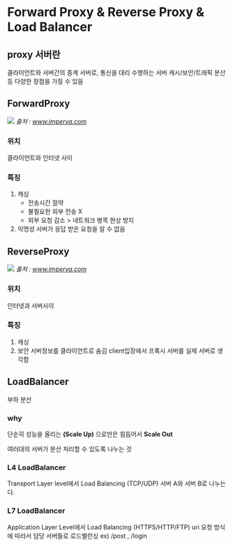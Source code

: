 # Forward Proxy & Reverse Proxy & Load Balancer

## proxy 서버란
클라이언트와 서버간의 중계 서버로, 통신을 대리 수행하는 서버
캐시/보안/트래픽 분산등 다양한 장점을 가질 수 있음

## ForwardProxy
![](https://img1.daumcdn.net/thumb/R1280x0/?scode=mtistory2&fname=https%3A%2F%2Fblog.kakaocdn.net%2Fdn%2FPbhvn%2FbtqBzj4CWaB%2FLVl1kFgdRPYq3DLbEeGn10%2Fimg.jpg)
_출처 : www.imperva.com_



### 위치 
클라이언트와 인터넷 사이

### 특징 
1. 캐싱 
	* 전송시간 절약
	* 불필요한 외부 전송 X
	* 외부 요청 감소 > 네트워크 병목 현상 방지
2. 익명성 서버가 응답 받은 요청을 알 수 없음


## ReverseProxy
![](https://img1.daumcdn.net/thumb/R1280x0/?scode=mtistory2&fname=https%3A%2F%2Fblog.kakaocdn.net%2Fdn%2FsoZxz%2FbtqBvsBdrub%2F3lKN2HHrkzEnxZecoArlFK%2Fimg.jpg)
_출처 : www.imperva.com_

### 위치
인터넷과 서버사이
### 특징
1. 캐싱
2. 보안 서버정보를 클라이언트로 숨김 client입장에서 프록시 서버를 실제 서버로 생각함


## LoadBalancer
부하 분산

### why
단순히 성능을 올리는 **(Scale Up)** 으로만은 힘듬어서 **Scale Out**


여러대의 서버가 분산 처리할 수 있도록 나누는 것
### L4 LoadBalancer
Transport Layer level에서 Load Balancing (TCP/UDP) 서버 A와 서버 B로 나누는다.

### L7 LoadBalancer
Application Layer Level에서 Load Balancing (HTTPS/HTTP/FTP) uri 요청 방식에 따라서 담당 서버들로 로드밸런싱
ex) /post , /login